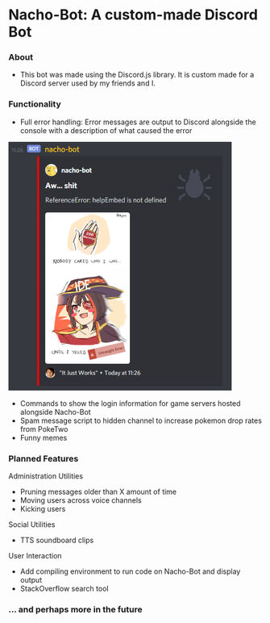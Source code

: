 <h1> Nacho-Bot: A custom-made Discord Bot</h1>
<h3> About </h3>
<p>
<ul>
<li> This bot was made using the Discord.js library. It is custom made for a Discord server used by my friends and I. </li>
</ul>
</p>
<h3> Functionality </h3>
<p>
<ul>
<li> Full error handling: Error messages are output to Discord alongside the console with a description of what caused the error </li>
 </ul>
 
 
![image](https://github.com/jnchaba/nacho-bot/blob/main/nacho-bot/Docs/error.PNG?raw=true)
 
 
 <ul>
<li> Commands to show the login information for game servers hosted alongside Nacho-Bot </li>
 <li> Spam message script to hidden channel to increase pokemon drop rates from PokeTwo </li>
<li> Funny memes </li>
</ul>
</p>
<h3> Planned Features </h3>
<p>
Administration Utilities
<ul>
<li> Pruning messages older than X amount of time </li>
<li> Moving users across voice channels </li>
<li> Kicking users </li>
</ul>
Social Utilities
<ul>
<li> TTS soundboard clips </li>
</ul>
User Interaction
<ul>
<li> Add compiling environment to run code on Nacho-Bot and display output </li>
<li> StackOverflow search tool </li>
</ul>

<h3>... and perhaps more in the future</h3>
